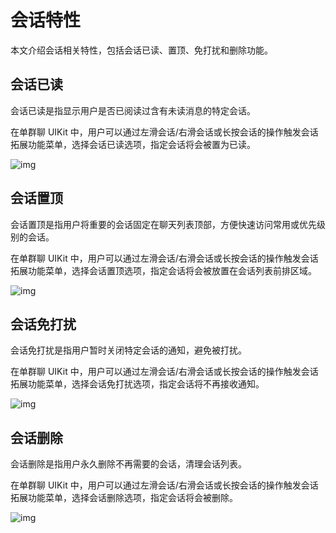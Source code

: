 # 会话特性

本文介绍会话相关特性，包括会话已读、置顶、免打扰和删除功能。

<Toc />

## 会话已读	

会话已读是指显示用户是否已阅读过含有未读消息的特定会话。

在单群聊 UIKit 中，用户可以通过左滑会话/右滑会话或长按会话的操作触发会话拓展功能菜单，选择会话已读选项，指定会话将会被置为已读。

![img](@static/images/uikit/chatuikit/feature/web/conversation/conversation_read.png) 

## 会话置顶

会话置顶是指用户将重要的会话固定在聊天列表顶部，方便快速访问常用或优先级别的会话。

在单群聊 UIKit 中，用户可以通过左滑会话/右滑会话或长按会话的操作触发会话拓展功能菜单，选择会话置顶选项，指定会话将会被放置在会话列表前排区域。

![img](@static/images/uikit/chatuikit/feature/web/conversation/conversation_pin.png) 

## 会话免打扰

会话免打扰是指用户暂时关闭特定会话的通知，避免被打扰。

在单群聊 UIKit 中，用户可以通过左滑会话/右滑会话或长按会话的操作触发会话拓展功能菜单，选择会话免打扰选项，指定会话将不再接收通知。

![img](@static/images/uikit/chatuikit/feature/web/conversation/conversation_dnd.png) 

## 会话删除	

会话删除是指用户永久删除不再需要的会话，清理会话列表。

在单群聊 UIKit 中，用户可以通过左滑会话/右滑会话或长按会话的操作触发会话拓展功能菜单，选择会话删除选项，指定会话将会被删除。

![img](@static/images/uikit/chatuikit/feature/web/conversation/conversation_delete.png) 